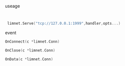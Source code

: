 

useage

```go


 limnet.Serve("tcp://127.0.0.1:1999",handler,opts...)

```

event

```go
OnConnect(c *limnet.Conn)

OnClose(c *limnet.Conn)

OnData(c *limnet.Conn)

```